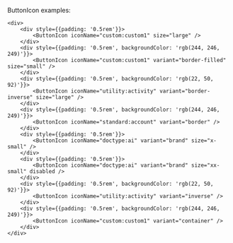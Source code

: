 ButtonIcon examples:

    <div>
        <div style={{padding: '0.5rem'}}>
            <ButtonIcon iconName="custom:custom1" size="large" />
        </div>
        <div style={{padding: '0.5rem', backgroundColor: 'rgb(244, 246, 249)'}}>
            <ButtonIcon iconName="custom:custom1" variant="border-filled" size="small" />
        </div>
        <div style={{padding: '0.5rem', backgroundColor: 'rgb(22, 50, 92)'}}>
            <ButtonIcon iconName="utility:activity" variant="border-inverse" size="large" />
        </div>
        <div style={{padding: '0.5rem', backgroundColor: 'rgb(244, 246, 249)'}}>
            <ButtonIcon iconName="standard:account" variant="border" />
        </div>
        <div style={{padding: '0.5rem'}}>
            <ButtonIcon iconName="doctype:ai" variant="brand" size="x-small" />
        </div>
        <div style={{padding: '0.5rem'}}>
            <ButtonIcon iconName="doctype:ai" variant="brand" size="xx-small" disabled />
        </div>
        <div style={{padding: '0.5rem', backgroundColor: 'rgb(22, 50, 92)'}}>
            <ButtonIcon iconName="utility:activity" variant="inverse" />
        </div>
        <div style={{padding: '0.5rem', backgroundColor: 'rgb(244, 246, 249)'}}>
            <ButtonIcon iconName="custom:custom1" variant="container" />
        </div>
    </div>
